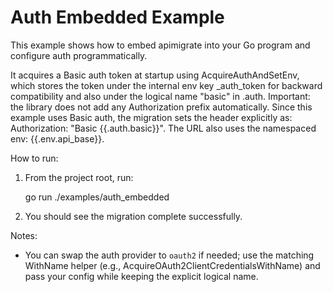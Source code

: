 # Auth Embedded Example

This example shows how to embed apimigrate into your Go program and configure auth programmatically.

It acquires a Basic auth token at startup using AcquireAuthAndSetEnv, which stores the token under the internal env key _auth_token for backward compatibility and also under the logical name "basic" in .auth. Important: the library does not add any Authorization prefix automatically. Since this example uses Basic auth, the migration sets the header explicitly as: Authorization: "Basic {{.auth.basic}}". The URL also uses the namespaced env: {{.env.api_base}}.

How to run:

1. From the project root, run:

   go run ./examples/auth_embedded

2. You should see the migration complete successfully.

Notes:
- You can swap the auth provider to `oauth2` if needed; use the matching WithName helper (e.g., AcquireOAuth2ClientCredentialsWithName) and pass your config while keeping the explicit logical name.

